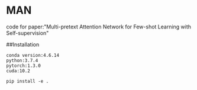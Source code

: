 # MAN
code for paper:"Multi-pretext Attention Network for Few-shot Learning with Self-supervision"

##Installation

```
conda version:4.6.14
python:3.7.4
pytorch:1.3.0
cuda:10.2
```
```
pip install -e .
```
